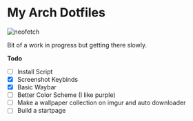 # My Arch Dotfiles

![neofetch](https://imgur.com/K1JJabk)

Bit of a work in progress but getting there slowly.

**Todo**

- [ ] Install Script
- [x] Screenshot Keybinds
- [x] Basic Waybar
- [ ] Better Color Scheme (I like purple)
- [ ] Make a wallpaper collection on imgur and auto downloader
- [ ] Build a startpage
